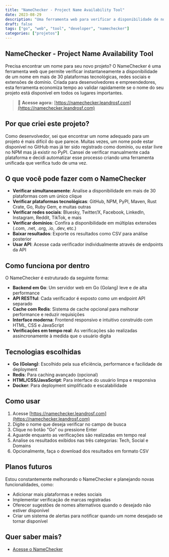 ```yaml
---
title: "NameChecker - Project Name Availability Tool"
date: 2023-08-29
description: "Uma ferramenta web para verificar a disponibilidade de nomes de projetos em múltiplas plataformas tecnológicas, redes sociais e domínios."
draft: false
tags: ["go", "web", "tool", "developer", "namechecker"]
categories: ["projetos"]
---
```


## NameChecker - Project Name Availability Tool

Precisa encontrar um nome para seu novo projeto? O NameChecker é uma ferramenta web que permite verificar instantaneamente a disponibilidade de um nome em mais de 30 plataformas tecnológicas, redes sociais e extensões de domínio. Criada para desenvolvedores e empreendedores, esta ferramenta economiza tempo ao validar rapidamente se o nome do seu projeto está disponível em todos os lugares importantes.

> 🔗 **Acesse agora:** [https://namechecker.leandrosf.com](https://namechecker.leandrosf.com)

## Por que criei este projeto?

Como desenvolvedor, sei que encontrar um nome adequado para um projeto é mais difícil do que parece. Muitas vezes, um nome pode estar disponível no GitHub mas já ter sido registrado como domínio, ou estar livre no NPM mas já existir no PyPI. Cansei de verificar manualmente cada plataforma e decidi automatizar esse processo criando uma ferramenta unificada que verifica tudo de uma vez.

## O que você pode fazer com o NameChecker

- **Verificar simultaneamente**: Analise a disponibilidade em mais de 30 plataformas com um único clique
- **Verificar plataformas tecnológicas**: GitHub, NPM, PyPI, Maven, Rust Crate, Go, Ruby Gem, e muitas outras
- **Verificar redes sociais**: Bluesky, Twitter/X, Facebook, LinkedIn, Instagram, Reddit, TikTok, e mais
- **Verificar domínios**: Confira a disponibilidade em múltiplas extensões (.com, .net, .org, .io, .dev, etc.)
- **Baixar resultados**: Exporte os resultados como CSV para análise posterior
- **Usar API**: Acesse cada verificador individualmente através de endpoints da API

## Como funciona por dentro

O NameChecker é estruturado da seguinte forma:

- **Backend em Go**: Um servidor web em Go (Golang) leve e de alta performance
- **API RESTful**: Cada verificador é exposto como um endpoint API separado
- **Cache com Redis**: Sistema de cache opcional para melhorar performance e reduzir requisições
- **Interface moderna**: Frontend responsivo e intuitivo construído com HTML, CSS e JavaScript
- **Verificações em tempo real**: As verificações são realizadas assincronamente à medida que o usuário digita

## Tecnologias escolhidas

- **Go (Golang)**: Escolhido pela sua eficiência, performance e facilidade de deployment
- **Redis**: Para caching avançado (opcional)
- **HTML/CSS/JavaScript**: Para interface do usuário limpa e responsiva
- **Docker**: Para deployment simplificado e escalabilidade

## Como usar

1. Acesse [https://namechecker.leandrosf.com](https://namechecker.leandrosf.com)
2. Digite o nome que deseja verificar no campo de busca
3. Clique no botão "Go" ou pressione Enter
4. Aguarde enquanto as verificações são realizadas em tempo real
5. Analise os resultados exibidos nas três categorias: Tech, Social e Domains
6. Opcionalmente, faça o download dos resultados em formato CSV

## Planos futuros

Estou constantemente melhorando o NameChecker e planejando novas funcionalidades, como:

- Adicionar mais plataformas e redes sociais
- Implementar verificação de marcas registradas
- Oferecer sugestões de nomes alternativos quando o desejado não estiver disponível
- Criar um sistema de alertas para notificar quando um nome desejado se tornar disponível

## Quer saber mais?

- [Acesse o NameChecker](https://namechecker.leandrosf.com)
